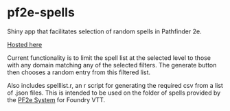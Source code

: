 # pf2e-spells
Shiny app that facilitates selection of random spells in Pathfinder 2e.

[Hosted here](https://cmshiny.shinyapps.io/pf2e-spells/)

Current functionality is to limit the spell list at the selected level to those with any domain matching any of the selected filters. The generate button then chooses a random entry from this filtered list.

Also includes spelllist.r, an r script for generating the required csv from a list of .json files. This is intended to be used on the folder of spells provided by the [PF2e System](https://github.com/foundryvtt/pf2e/tree/master/packs/spells) for Foundry VTT.
